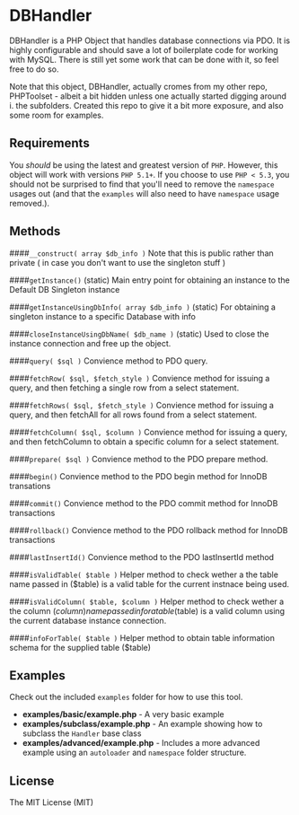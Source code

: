 # DBHandler
DBHandler is a PHP Object that handles database connections via PDO.  It is highly configurable and should save a lot of boilerplate code for working with MySQL.  There is still yet some work that can be done with it, so feel free to do so.

Note that this object, DBHandler, actually cromes from my other repo, PHPToolset - albeit a bit hidden unless one actually started digging around i. the subfolders.  Created this repo to give it a bit more exposure, and also some room for examples.

## Requirements
You *should* be using the latest and greatest version of `PHP`.  However, this object will work with versions `PHP 5.1+`.  If you choose to use `PHP < 5.3`, you should not be surprised to find that you'll need to remove the `namespace` usages out (and that the `examples` will also need to have `namespace` usage removed.).

## Methods
####`__construct( array $db_info )`
Note that this is public rather than private ( in case you don't want to use the singleton stuff )

####`getInstance()`
(static) Main entry point for obtaining an instance to the Default DB Singleton instance

####`getInstanceUsingDbInfo( array $db_info )`
(static) For obtaining a singleton instance to a specific Database with info

####`closeInstanceUsingDbName( $db_name )`
(static) Used to close the instance connection and free up the object.

####`query( $sql )`
Convience method to PDO query.

####`fetchRow( $sql, $fetch_style )`
Convience method for issuing a query, and then fetching a single row from a select statement.

####`fetchRows( $sql, $fetch_style )`
Convience method for issuing a query, and then fetchAll for all rows found from a select statement.

####`fetchColumn( $sql, $column )`
Convience method for issuing a query, and then fetchColumn to obtain a specific column for a select statement.

####`prepare( $sql )`
Convience method to the PDO prepare method.

####`begin()`
Convience method to the PDO begin method for InnoDB transations

####`commit()`
Convience method to the PDO commit method for InnoDB transactions

####`rollback()`
Convience method to the PDO rollback method for InnoDB transactions

####`lastInsertId()`
Convience method to the PDO lastInsertId method

####`isValidTable( $table )`
Helper method to check wether a the table name passed in ($table) is a valid table for the current instnace being used.

####`isValidColumn( $table, $column )`
Helper method to check wether a the column ($column) name passed in for a table ($table) is a valid column using the current database instance connection.

####`infoForTable( $table )`
Helper method to obtain table information schema for the supplied table ($table)

## Examples

Check out the included `examples` folder for how to use this tool.

* **examples/basic/example.php** - A very basic example
* **examples/subclass/example.php** - An example showing how to subclass the `Handler` base class
* **examples/advanced/example.php** - Includes a more advanced example using an `autoloader` and `namespace` folder structure.

## License
The MIT License (MIT)
